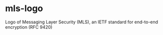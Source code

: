 # mls-logo
Logo of Messaging Layer Security (MLS), an IETF standard for end-to-end encryption (RFC 9420)
